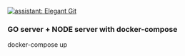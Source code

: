 [![assistant: Elegant Git](https://img.shields.io/badge/assistant-Elegant%20Git-000000.svg)](https://github.com/bees-hive/elegant-git)

### GO server + NODE server with docker-compose

docker-compose up



